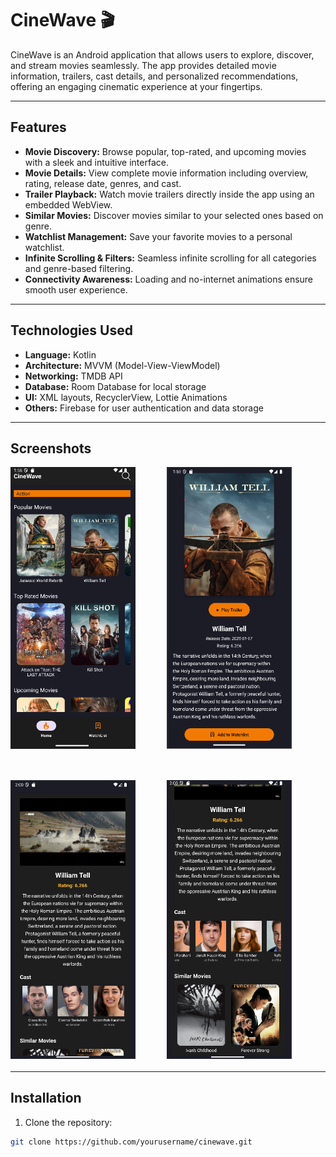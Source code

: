 # CineWave 🎬

CineWave is an Android application that allows users to explore, discover, and stream movies seamlessly. The app provides detailed movie information, trailers, cast details, and personalized recommendations, offering an engaging cinematic experience at your fingertips.

---

## Features

- **Movie Discovery:** Browse popular, top-rated, and upcoming movies with a sleek and intuitive interface.  
- **Movie Details:** View complete movie information including overview, rating, release date, genres, and cast.  
- **Trailer Playback:** Watch movie trailers directly inside the app using an embedded WebView.  
- **Similar Movies:** Discover movies similar to your selected ones based on genre.  
- **Watchlist Management:** Save your favorite movies to a personal watchlist.  
- **Infinite Scrolling & Filters:** Seamless infinite scrolling for all categories and genre-based filtering.  
- **Connectivity Awareness:** Loading and no-internet animations ensure smooth user experience.

---

## Technologies Used

- **Language:** Kotlin  
- **Architecture:** MVVM (Model-View-ViewModel)  
- **Networking:** TMDB API  
- **Database:** Room Database for local storage  
- **UI:** XML layouts, RecyclerView, Lottie Animations  
- **Others:** Firebase for user authentication and data storage  

---

## Screenshots

<div style="display: flex; flex-wrap: wrap; gap: 50px; margin-bottom: 20px;">

<!-- Home Screen -->
<img src="app/src/main/screenshots/Screenshot%20(108).png" alt="Home Screen" width="200"/>

<!-- Movie Details -->
<img src="app/src/main/screenshots/Screenshot%20(109).png" alt="Movie Details" width="200"/>

<!-- Cast Details -->
<img src="app/src/main/screenshots/Screenshot%20(110).png" alt="Cast Details" width="200"/>

<!-- Trailer Details -->
<img src="app/src/main/screenshots/Screenshot%20(111).png" alt="Trailer Details" width="200"/>


</div>

---

## Installation

1. Clone the repository:  
```bash
git clone https://github.com/yourusername/cinewave.git
